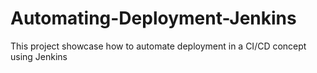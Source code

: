 # Automating-Deployment-Jenkins
This project showcase how to automate deployment in a CI/CD concept using Jenkins
